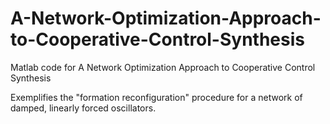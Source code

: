 # A-Network-Optimization-Approach-to-Cooperative-Control-Synthesis
Matlab code for A Network Optimization Approach to Cooperative Control Synthesis

Exemplifies the "formation reconfiguration" procedure for a network of damped, linearly forced oscillators.
